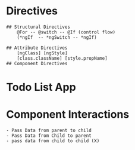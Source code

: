 # Directives

    ## Structural Directives
        @For -- @switch -- @If (control flow)
        (*ngIf  -- *ngSwitch -- *ngIf)

    ## Attribute Directives
        [ngClass] [ngStyle]
        [class.className] [style.propName]
    ## Component Directives

# Todo List App

# Component Interactions

    - Pass Data from parent to child
    - Pass Data from Child to parent
    - pass data from child to child (X)
